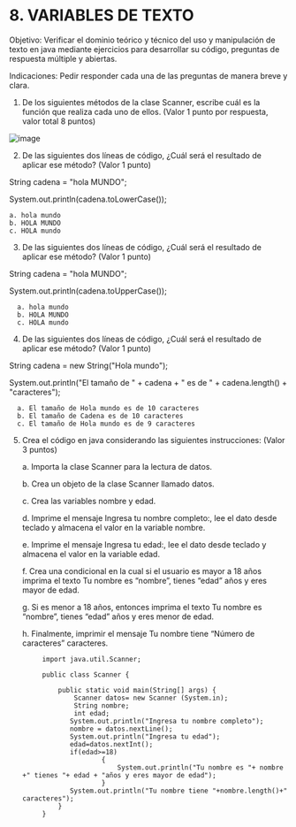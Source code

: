 # 8. VARIABLES DE TEXTO

Objetivo: Verificar el dominio teórico y técnico del uso y manipulación de texto en java
mediante ejercicios para desarrollar su código, preguntas de respuesta múltiple y
abiertas.

Indicaciones: Pedir responder cada una de las preguntas de manera breve y clara.

1. De los siguientes métodos de la clase Scanner, escribe cuál es la función que
realiza cada uno de ellos. (Valor 1 punto por respuesta, valor total 8 puntos)

![image](https://user-images.githubusercontent.com/101668305/187753315-c9c16743-a368-42df-8898-82850a81ae9e.png)

2. De las siguientes dos líneas de código, ¿Cuál será el resultado de aplicar ese
método? (Valor 1 punto)

String cadena = "hola MUNDO";

System.out.println(cadena.toLowerCase());
    
    a. hola mundo
    b. HOLA MUNDO
    c. HOLA mundo
    
3. De las siguientes dos líneas de código, ¿Cuál será el resultado de aplicar ese
método? (Valor 1 punto)

String cadena = "hola MUNDO";

System.out.println(cadena.toUpperCase());

      a. hola mundo
      b. HOLA MUNDO
      c. HOLA mundo
      
4. De las siguientes dos líneas de código, ¿Cuál será el resultado de aplicar ese
método? (Valor 1 punto)

String cadena = new String("Hola mundo");

System.out.println("El tamaño de " + cadena + " es de " + cadena.length() + "caracteres");

      a. El tamaño de Hola mundo es de 10 caracteres
      b. El tamaño de Cadena es de 10 caracteres
      c. El tamaño de Hola mundo es de 9 caracteres
      
5. Crea el código en java considerando las siguientes instrucciones: (Valor 3 puntos)

    a. Importa la clase Scanner para la lectura de datos.

    b. Crea un objeto de la clase Scanner llamado datos.

    c. Crea las variables nombre y edad.

    d. Imprime el mensaje Ingresa tu nombre completo:, lee el dato desde
    teclado y almacena el valor en la variable nombre.

    e. Imprime el mensaje Ingresa tu edad:, lee el dato desde teclado y almacena
    el valor en la variable edad.

    f. Crea una condicional en la cual si el usuario es mayor a 18 años imprima el
    texto Tu nombre es “nombre”, tienes “edad” años y eres mayor de edad.

    g. Si es menor a 18 años, entonces imprima el texto Tu nombre es “nombre”,
    tienes “edad” años y eres menor de edad.

    h. Finalmente, imprimir el mensaje Tu nombre tiene “Número de caracteres”
    caracteres.
    
       

            import java.util.Scanner;

            public class Scanner {

                public static void main(String[] args) {
                    Scanner datos= new Scanner (System.in);
                    String nombre;
                    int edad;
                   System.out.println("Ingresa tu nombre completo");
                   nombre = datos.nextLine();
                   System.out.println("Ingresa tu edad");
                   edad=datos.nextInt();
                   if(edad>=18)
                           {
                               System.out.println("Tu nombre es "+ nombre +" tienes "+ edad + "años y eres mayor de edad");
                           }
                   System.out.println("Tu nombre tiene "+nombre.length()+" caracteres");
                }
            }
